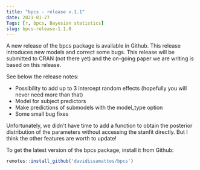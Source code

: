 ```yaml
---
title: "bpcs - release v.1.1"
date: 2021-01-27
Tags: [r, bpcs, Bayesian statistics]
slug: bpcs-release-1.1.0
---
```


A new release of the bpcs package is available in Github. This release introduces new models and correct some bugs. This release will be submitted to CRAN (not there yet) and the on-going paper we are writing is based on this release.

See below the release notes:

* Possibility to add up to 3 intercept random effects (hopefully you will never need more than that)
* Model for subject predictors
* Make predictions of submodels with the model_type option
* Some small bug fixes

Unfortunately, we didn't have time to add a function to obtain the posterior distribution of the parameters without accessing the stanfit directly. But I think the other features are worth to update!

To get the latest version of the bpcs package, install it from Github:

```r
remotes::install_github('davidissamattos/bpcs')
```